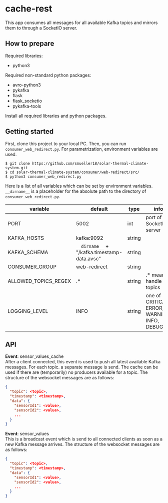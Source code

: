 # cache-rest
This app consumes all messages for all available Kafka topics and mirrors them to through a SocketIO server.

## How to prepare
Required libraries:

- python3

Required non-standard python packages:
- avro-python3
- pykafka
- flask
- flask_socketio
- pykafka-tools

Install all required libraries and python packages.

## Getting started
First, clone this project to your local PC. Then, you can run `consumer_web_redirect.py`. For parametrization, environment variables are used.
```
$ git clone https://github.com/smueller18/solar-thermal-climate-system.git
$ cd solar-thermal-climate-system/consumer/web-redirect/src/
$ python3 consumer_web_redirect.py
```
Here is a list of all variables which can be set by environment variables. `__dirname__` is a placeholder for the absolute path to the directory of `consumer_web_redirect.py`.

| variable | default | type | info |
| --- | --- | --- | --- |
| PORT | 5002 | int | port of SocketIO server |
| KAFKA_HOSTS | kafka:9092 | string |   |
| KAFKA_SCHEMA | `__dirname__` + "/kafka.timestamp-data.avsc" | string |   |
| CONSUMER_GROUP | web-redirect | string |   |
| ALLOWED_TOPICS_REGEX | .* | string | .* means handle all topics |
| LOGGING_LEVEL | INFO | string | one of CRITICAL, ERROR, WARNING, INFO, DEBUG |

## API
**Event**: sensor_values_cache<br>
After a client connected, this event is used to push all latest available Kafka messages. For each topic. a separate message is send. The cache can be used if there are (temporarily) no producers available for a topic. The structure of the websocket messages are as follows:
```json
{
  "topic": <topic>,
  "timestamp": <timestamp>,
  "data": {
    "sensorId1": <value>,
    "sensorId2": <value>,
    ...
  }
}
```

**Event**: sensor_values<br>
This is a broadcast event which is send to all connected clients as soon as a new Kafka message arrives. The structure of the websocket messages are as follows:
```json
{
  "topic": <topic>,
  "timestamp": <timestamp>,
  "data": {
    "sensorId1": <value>,
    "sensorId2": <value>,
    ...
  }
}
```
